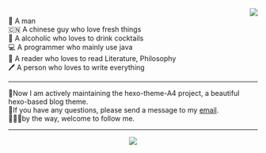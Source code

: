 
<img align="right" src="https://github-readme-stats.vercel.app/api/top-langs/?username=HiNinoJay&layout=compac" />

  


<br>
👦 A man
<br>
🇨🇳 A chinese guy who love fresh things
<br>
🍹 A alcoholic who loves to drink cocktails
<br>
💻 A programmer who mainly use java
<br>
📖 A reader who loves to read Literature, Philosophy
<br>
🖊️ A person who loves to write everything

---
🍺Now I am actively maintaining the hexo-theme-A4 project, a beautiful hexo-based blog theme.  
📧If you have any questions, please send a message to my [email](welcome@ninojay.top).  
🧑‍🤝‍🧑by the way, welcome to follow me. 



---
<div align="center">
  <img src="https://github-readme-stats.vercel.app/api?username=hininojay&show_icons=true&theme=radical" />
</div>
